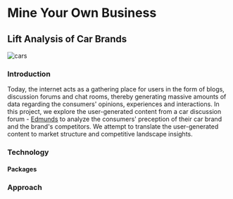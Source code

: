 # Mine Your Own Business
## Lift Analysis of Car Brands
![cars](https://user-images.githubusercontent.com/44115595/72592498-4fb38080-38c8-11ea-9d5c-08884a4f23bd.PNG)

### Introduction
Today, the internet acts as a gathering place for users in the form of blogs, discussion forums and chat rooms, thereby generating massive amounts of data regarding the consumers' opinions, experiences and interactions. In this project, we explore the user-generated content from a car discussion forum - [Edmunds](https://forums.edmunds.com/) to analyze the consumers' preception of their car brand and the brand's competitors. We attempt to translate the user-generated content to market structure and competitive landscape insights.

### Technology

#### Packages

### Approach



